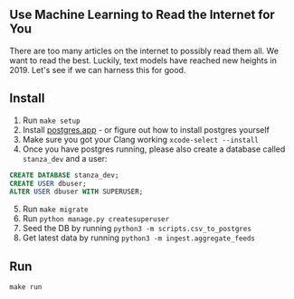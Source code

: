## Use Machine Learning to Read the Internet for You

There are too many articles on the internet to possibly read them all. We want to read the best. Luckily, text models have reached new heights in 2019. Let's see if we can harness this for good.

## Install

1. Run `make setup`
2. Install [postgres.app](https://postgresapp.com/downloads.html) - or figure out how to install
 postgres yourself
3. Make sure you got your Clang working `xcode-select --install`
4. Once you have postgres running, please also create a database called `stanza_dev` and a user:

 ```sql
 CREATE DATABASE stanza_dev;
 CREATE USER dbuser;
 ALTER USER dbuser WITH SUPERUSER;
 ```

5. Run `make migrate`
6. Run `python manage.py createsuperuser`
7. Seed the DB by running `python3 -m scripts.csv_to_postgres`
8. Get latest data by running `python3 -m ingest.aggregate_feeds`


## Run

```
make run
```
